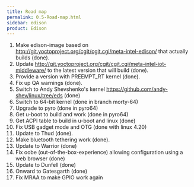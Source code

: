 ```yaml
---
title: Road map
permalink: 0.5-Road-map.html
sidebar: edison
product: Edison
---
```

 1. Make edison-image based on http://git.yoctoproject.org/cgit/cgit.cgi/meta-intel-edison/ that actually builds (done).
 2. Update http://git.yoctoproject.org/cgit/cgit.cgi/meta-intel-iot-middleware/ to the latest version that will build (done).
 3. Provide a version with PREEMPT_RT kernel (done).
 4. Fix up QA warnings (done).
 5. Switch to Andy Shevshenko's kernel https://github.com/andy-shev/linux/tree/eds (done)
 6. Switch to 64-bit kernel (done in branch morty-64)
 7. Upgrade to pyro (done in pyro64)
 8. Get u-boot to build and work (done in pyro64)
 9. Get ACPI table to build in u-boot and linux (done)
 10. Fix USB gadget mode and OTG (done with linux 4.20)
 11. Update to Thud (done).
 12. Make bluetooth tethering work (done).
 13. Update to Warrior (done)
 14. Fix oobe (out-of-the-box-experience) allowing configuration using a web browser (done)
 15. Update to Dunfell (done)
 16. Onward to Gatesgarth (done)
 17. Fix MRAA to make GPIO work again
